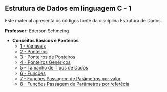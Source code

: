 ## Estrutura de Dados em linguagem C - 1

Este material apresenta os códigos fonte da disciplina Estrutura de Dados. 

**Professor:** Ederson Schmeing

- **Conceitos Básicos e Ponteiros**
  - [1 - Variáveis](https://github.com/edersonschmeing/estrutura-de-dados-em-c-1/tree/main/variaveis)
  - [2 - Ponteiros](https://github.com/edersonschmeing/estrutura-de-dados-em-c-1/tree/main/ponteiros)
  - [3 - Ponteiros de Ponteiros](https://github.com/edersonschmeing/estrutura-de-dados-em-c-1/tree/main/ponteiros-de-ponteiros)
  - [4 - Ponteiros Genéricos](https://github.com/edersonschmeing/estrutura-de-dados-em-c-1/tree/main/ponteiros-genericos)
  - [5 - Tamanho de Tipos de Dados](https://github.com/edersonschmeing/estrutura-de-dados-em-c-1/tree/main/tamanho-de-tipos-de-dados)
  - [6 - Funções](https://github.com/edersonschmeing/estrutura-de-dados-em-c-1/tree/main/funcoes)
  - [7 - Funções Passagem de Parâmetros por valor](https://github.com/edersonschmeing/estrutura-de-dados-em-c-1/tree/main/funcoes-valor)
  - [8 - Funções Passagem de Parâmetros por referêcia](https://github.com/edersonschmeing/estrutura-de-dados-em-c-1/tree/main/funcoes-referencia)
  

<!-- - **Funções**

- **Tipos de Alocação de Memória**

- **Structs**

- **TAD - Tipos Abstratos de Dados** -->
